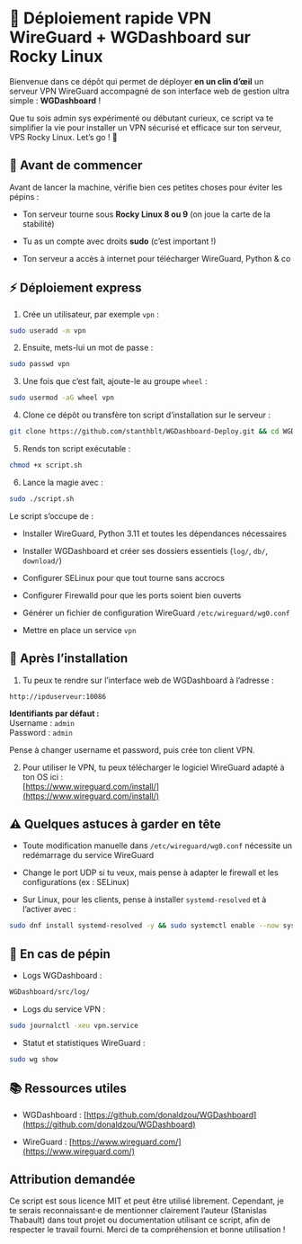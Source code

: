 # 🚀 Déploiement rapide VPN WireGuard + WGDashboard sur Rocky Linux

Bienvenue dans ce dépôt qui permet de déployer **en un clin d’œil** un serveur VPN WireGuard accompagné de son interface web de gestion ultra simple : **WGDashboard** !

Que tu sois admin sys expérimenté ou débutant curieux, ce script va te simplifier la vie pour installer un VPN sécurisé et efficace sur ton serveur, VPS Rocky Linux. Let’s go ! 🎉

## 🔧 Avant de commencer

Avant de lancer la machine, vérifie bien ces petites choses pour éviter les pépins :

-   Ton serveur tourne sous **Rocky Linux 8 ou 9** (on joue la carte de la stabilité)
    
-   Tu as un compte avec droits **sudo** (c’est important !)
    
-   Ton serveur a accès à internet pour télécharger WireGuard, Python & co

## ⚡ Déploiement express

1.  Crée un utilisateur, par exemple `vpn` :
```bash
sudo useradd -m vpn
```

2.  Ensuite, mets-lui un mot de passe :
```bash
sudo passwd vpn
```

3.  Une fois que c’est fait, ajoute-le au groupe `wheel` :
```bash
sudo usermod -aG wheel vpn
```

4.  Clone ce dépôt ou transfère ton script d’installation sur le serveur :
```bash
git clone https://github.com/stanthblt/WGDashboard-Deploy.git && cd WGDashboard-Deploy
```

5.  Rends ton script exécutable :
```bash
chmod +x script.sh
```

6.  Lance la magie avec :

```bash
sudo ./script.sh
```

Le script s’occupe de :

-   Installer WireGuard, Python 3.11 et toutes les dépendances nécessaires
    
-   Installer WGDashboard et créer ses dossiers essentiels (`log/`, `db/`, `download/`)
    
-   Configurer SELinux pour que tout tourne sans accrocs
    
-   Configurer Firewalld pour que les ports soient bien ouverts
    
-   Générer un fichier de configuration WireGuard `/etc/wireguard/wg0.conf`
    
-   Mettre en place un service `vpn`

## 🎉 Après l’installation

1.  Tu peux te rendre sur l’interface web de WGDashboard à l’adresse :
```
http://ipduserveur:10086
```

**Identifiants par défaut :**  
Username : `admin`  
Password : `admin`

Pense à changer username et password, puis crée ton client VPN.

2.  Pour utiliser le VPN, tu peux télécharger le logiciel WireGuard adapté à ton OS ici :  
    [https://www.wireguard.com/install/](https://www.wireguard.com/install/)


## ⚠️ Quelques astuces à garder en tête

-   Toute modification manuelle dans `/etc/wireguard/wg0.conf` nécessite un redémarrage du service WireGuard
    
-   Change le port UDP si tu veux, mais pense à adapter le firewall et les configurations (ex : SELinux)
    
-   Sur Linux, pour les clients, pense à installer `systemd-resolved` et à l’activer avec :
```bash
sudo dnf install systemd-resolved -y && sudo systemctl enable --now systemd-resolved
```

## 🐞 En cas de pépin

-   Logs WGDashboard :
```bash
WGDashboard/src/log/
```
-   Logs du service VPN :
```bash
sudo journalctl -xeu vpn.service
```
-   Statut et statistiques WireGuard :
```bash
sudo wg show
```

## 📚 Ressources utiles

-   WGDashboard : [https://github.com/donaldzou/WGDashboard](https://github.com/donaldzou/WGDashboard)
    
-   WireGuard : [https://www.wireguard.com/](https://www.wireguard.com/)

## Attribution demandée

Ce script est sous licence MIT et peut être utilisé librement.
Cependant, je te serais reconnaissant·e de mentionner clairement l’auteur (Stanislas Thabault) dans tout projet ou documentation utilisant ce script, afin de respecter le travail fourni.
Merci de ta compréhension et bonne utilisation !
